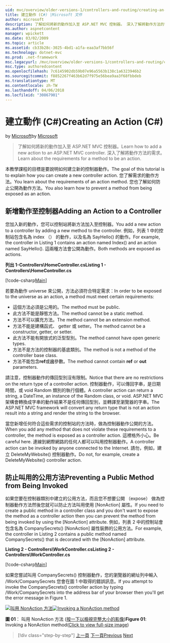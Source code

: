 ```yaml
---
uid: mvc/overview/older-versions-1/controllers-and-routing/creating-an-action-cs
title: 建立動作 (C#) |Microsoft 文件
author: microsoft
description: 了解如何將新的動作加入至 ASP.NET MVC 控制器。 深入了解將動作方法的需求。
ms.author: aspnetcontent
manager: wpickett
ms.date: 03/02/2009
ms.topic: article
ms.assetid: cb33b28c-3025-4bd1-a1fa-eaa3af7bb56f
ms.technology: dotnet-mvc
ms.prod: .net-framework
msc.legacyurl: /mvc/overview/older-versions-1/controllers-and-routing/creating-an-action-cs
msc.type: authoredcontent
ms.openlocfilehash: 7c6145902db59b07e96a5563b138c1a6323946b2
ms.sourcegitcommit: f8852267f463b62d7f975e56bea9aa3f68fbbdeb
ms.translationtype: MT
ms.contentlocale: zh-TW
ms.lasthandoff: 04/06/2018
ms.locfileid: "30867901"
---
```

<a name="creating-an-action-c"></a><span data-ttu-id="8bad2-104">建立動作 (C#)</span><span class="sxs-lookup"><span data-stu-id="8bad2-104">Creating an Action (C#)</span></span>
====================
<span data-ttu-id="8bad2-105">by [Microsoft](https://github.com/microsoft)</span><span class="sxs-lookup"><span data-stu-id="8bad2-105">by [Microsoft](https://github.com/microsoft)</span></span>

> <span data-ttu-id="8bad2-106">了解如何將新的動作加入至 ASP.NET MVC 控制器。</span><span class="sxs-lookup"><span data-stu-id="8bad2-106">Learn how to add a new action to an ASP.NET MVC controller.</span></span> <span data-ttu-id="8bad2-107">深入了解將動作方法的需求。</span><span class="sxs-lookup"><span data-stu-id="8bad2-107">Learn about the requirements for a method to be an action.</span></span>


<span data-ttu-id="8bad2-108">本教學課程的目標是要說明如何建立新的控制器動作。</span><span class="sxs-lookup"><span data-stu-id="8bad2-108">The goal of this tutorial is to explain how you can create a new controller action.</span></span> <span data-ttu-id="8bad2-109">您了解需求的動作方法。</span><span class="sxs-lookup"><span data-stu-id="8bad2-109">You learn about the requirements of an action method.</span></span> <span data-ttu-id="8bad2-110">您也了解如何防止公開為動作方法。</span><span class="sxs-lookup"><span data-stu-id="8bad2-110">You also learn how to prevent a method from being exposed as an action.</span></span>

## <a name="adding-an-action-to-a-controller"></a><span data-ttu-id="8bad2-111">新增動作至控制器</span><span class="sxs-lookup"><span data-stu-id="8bad2-111">Adding an Action to a Controller</span></span>

<span data-ttu-id="8bad2-112">您加入新的動作，您可以控制站將新方法加入至控制器。</span><span class="sxs-lookup"><span data-stu-id="8bad2-112">You add a new action to a controller by adding a new method to the controller.</span></span> <span data-ttu-id="8bad2-113">例如，列表 1 中的控制站包含名為 index （） 的動作，以及名為 SayHello() 的動作。</span><span class="sxs-lookup"><span data-stu-id="8bad2-113">For example, the controller in Listing 1 contains an action named Index() and an action named SayHello().</span></span> <span data-ttu-id="8bad2-114">這兩種方法會公開為動作。</span><span class="sxs-lookup"><span data-stu-id="8bad2-114">Both methods are exposed as actions.</span></span>

<span data-ttu-id="8bad2-115">**列出 1-Controllers\HomeController.cs**</span><span class="sxs-lookup"><span data-stu-id="8bad2-115">**Listing 1 - Controllers\HomeController.cs**</span></span>

[!code-csharp[Main](creating-an-action-cs/samples/sample1.cs)]

<span data-ttu-id="8bad2-116">若要為動作 universe 來公開，方法必須符合特定需求：</span><span class="sxs-lookup"><span data-stu-id="8bad2-116">In order to be exposed to the universe as an action, a method must meet certain requirements:</span></span>

- <span data-ttu-id="8bad2-117">這個方法必須是公用的。</span><span class="sxs-lookup"><span data-stu-id="8bad2-117">The method must be public.</span></span>
- <span data-ttu-id="8bad2-118">此方法不能是靜態方法。</span><span class="sxs-lookup"><span data-stu-id="8bad2-118">The method cannot be a static method.</span></span>
- <span data-ttu-id="8bad2-119">方法不可以擴充方法。</span><span class="sxs-lookup"><span data-stu-id="8bad2-119">The method cannot be an extension method.</span></span>
- <span data-ttu-id="8bad2-120">方法不能是建構函式、 getter 或 setter。</span><span class="sxs-lookup"><span data-stu-id="8bad2-120">The method cannot be a constructor, getter, or setter.</span></span>
- <span data-ttu-id="8bad2-121">此方法不能有開放式的泛型型別。</span><span class="sxs-lookup"><span data-stu-id="8bad2-121">The method cannot have open generic types.</span></span>
- <span data-ttu-id="8bad2-122">方法不是方法的控制器的基底類別。</span><span class="sxs-lookup"><span data-stu-id="8bad2-122">The method is not a method of the controller base class.</span></span>
- <span data-ttu-id="8bad2-123">方法不能包含**ref**或**出**參數。</span><span class="sxs-lookup"><span data-stu-id="8bad2-123">The method cannot contain **ref** or **out** parameters.</span></span>

<span data-ttu-id="8bad2-124">請注意，控制器動作的傳回型別沒有限制。</span><span class="sxs-lookup"><span data-stu-id="8bad2-124">Notice that there are no restrictions on the return type of a controller action.</span></span> <span data-ttu-id="8bad2-125">控制器動作，可以傳回字串，是日期時間，或 void Random 類別的執行個體。</span><span class="sxs-lookup"><span data-stu-id="8bad2-125">A controller action can return a string, a DateTime, an instance of the Random class, or void.</span></span> <span data-ttu-id="8bad2-126">ASP.NET MVC 架構會轉換成字串的動作結果不是任何傳回型別，並轉譯至瀏覽器的字串。</span><span class="sxs-lookup"><span data-stu-id="8bad2-126">The ASP.NET MVC framework will convert any return type that is not an action result into a string and render the string to the browser.</span></span>

<span data-ttu-id="8bad2-127">當您新增任何符合這些需求的控制站的方法時，做為控制器動作公開的方法。</span><span class="sxs-lookup"><span data-stu-id="8bad2-127">When you add any method that does not violate these requirements to a controller, the method is exposed as a controller action.</span></span> <span data-ttu-id="8bad2-128">這裡格外小心。</span><span class="sxs-lookup"><span data-stu-id="8bad2-128">Be careful here.</span></span> <span data-ttu-id="8bad2-129">連線到網際網路的任何人都可以叫用控制器動作。</span><span class="sxs-lookup"><span data-stu-id="8bad2-129">A controller action can be invoked by anyone connected to the Internet.</span></span> <span data-ttu-id="8bad2-130">請勿，例如，建立 DeleteMyWebsite() 控制器動作。</span><span class="sxs-lookup"><span data-stu-id="8bad2-130">Do not, for example, create a DeleteMyWebsite() controller action.</span></span>

## <a name="preventing-a-public-method-from-being-invoked"></a><span data-ttu-id="8bad2-131">防止叫用的公用方法</span><span class="sxs-lookup"><span data-stu-id="8bad2-131">Preventing a Public Method from Being Invoked</span></span>

<span data-ttu-id="8bad2-132">如果您要在控制器類別中建立的公用方法，而且您不想要公開 （expose） 做為控制器動作方法然後您就可以防止方法叫用使用 [NonAction] 屬性。</span><span class="sxs-lookup"><span data-stu-id="8bad2-132">If you need to create a public method in a controller class and you don't want to expose the method as a controller action then you can prevent the method from being invoked by using the [NonAction] attribute.</span></span> <span data-ttu-id="8bad2-133">例如，列表 2 中的控制站會包含名為 CompanySecrets() [NonAction] 屬性裝飾的公用方法。</span><span class="sxs-lookup"><span data-stu-id="8bad2-133">For example, the controller in Listing 2 contains a public method named CompanySecrets() that is decorated with the [NonAction] attribute.</span></span>

<span data-ttu-id="8bad2-134">**Listing 2 - Controllers\WorkController.cs**</span><span class="sxs-lookup"><span data-stu-id="8bad2-134">**Listing 2 - Controllers\WorkController.cs**</span></span>

[!code-csharp[Main](creating-an-action-cs/samples/sample2.cs)]

<span data-ttu-id="8bad2-135">如果您嘗試叫用 CompanySecrets() 控制器動作，您的瀏覽器的網址列中輸入 /Work/CompanySecrets 您會在圖 1 中取得的錯誤訊息。</span><span class="sxs-lookup"><span data-stu-id="8bad2-135">If you attempt to invoke the CompanySecrets() controller action by typing /Work/CompanySecrets into the address bar of your browser then you'll get the error message in Figure 1.</span></span>


<span data-ttu-id="8bad2-136">[![叫用 NonAction 方法](creating-an-action-cs/_static/image1.jpg)](creating-an-action-cs/_static/image1.png)</span><span class="sxs-lookup"><span data-stu-id="8bad2-136">[![Invoking a NonAction method](creating-an-action-cs/_static/image1.jpg)](creating-an-action-cs/_static/image1.png)</span></span>

<span data-ttu-id="8bad2-137">**圖 01**： 叫用 NonAction 方法 ([按一下以檢視完整大小的影像](creating-an-action-cs/_static/image2.png))</span><span class="sxs-lookup"><span data-stu-id="8bad2-137">**Figure 01**: Invoking a NonAction method([Click to view full-size image](creating-an-action-cs/_static/image2.png))</span></span>

> [!div class="step-by-step"]
> <span data-ttu-id="8bad2-138">[上一頁](creating-a-controller-cs.md)
> [下一頁](asp-net-mvc-routing-overview-vb.md)</span><span class="sxs-lookup"><span data-stu-id="8bad2-138">[Previous](creating-a-controller-cs.md)
[Next](asp-net-mvc-routing-overview-vb.md)</span></span>
